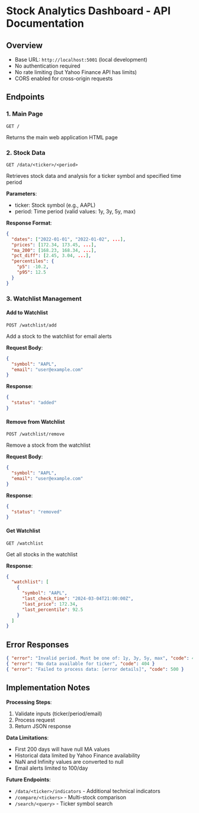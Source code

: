 # Stock Analytics Dashboard - API Documentation

## Overview

- Base URL: `http://localhost:5001` (local development)
- No authentication required
- No rate limiting (but Yahoo Finance API has limits)
- CORS enabled for cross-origin requests

## Endpoints

### 1. Main Page
```
GET /
```
Returns the main web application HTML page

### 2. Stock Data
```
GET /data/<ticker>/<period>
```
Retrieves stock data and analysis for a ticker symbol and specified time period

**Parameters**:
- ticker: Stock symbol (e.g., AAPL)
- period: Time period (valid values: 1y, 3y, 5y, max)

**Response Format**:

```json
{
  "dates": ["2022-01-01", "2022-01-02", ...],
  "prices": [172.34, 173.45, ...],
  "ma_200": [168.23, 168.34, ...],
  "pct_diff": [2.45, 3.04, ...],
  "percentiles": {
    "p5": -10.2,
    "p95": 12.5
  }
}
```

### 3. Watchlist Management

#### Add to Watchlist
```
POST /watchlist/add
```
Add a stock to the watchlist for email alerts

**Request Body**:
```json
{
  "symbol": "AAPL",
  "email": "user@example.com"
}
```

**Response**:
```json
{
  "status": "added"
}
```

#### Remove from Watchlist
```
POST /watchlist/remove
```
Remove a stock from the watchlist

**Request Body**:
```json
{
  "symbol": "AAPL",
  "email": "user@example.com"
}
```

**Response**:
```json
{
  "status": "removed"
}
```

#### Get Watchlist
```
GET /watchlist
```
Get all stocks in the watchlist

**Response**:
```json
{
  "watchlist": [
    {
      "symbol": "AAPL",
      "last_check_time": "2024-03-04T21:00:00Z",
      "last_price": 172.34,
      "last_percentile": 92.5
    }
  ]
}
```

## Error Responses

```json
{ "error": "Invalid period. Must be one of: 1y, 3y, 5y, max", "code": 400 }
{ "error": "No data available for ticker", "code": 404 }
{ "error": "Failed to process data: [error details]", "code": 500 }
```

## Implementation Notes

**Processing Steps**:
1. Validate inputs (ticker/period/email)
2. Process request
3. Return JSON response

**Data Limitations**:
- First 200 days will have null MA values
- Historical data limited by Yahoo Finance availability
- NaN and Infinity values are converted to null
- Email alerts limited to 100/day

**Future Endpoints**:
- `/data/<ticker>/indicators` - Additional technical indicators
- `/compare/<tickers>` - Multi-stock comparison
- `/search/<query>` - Ticker symbol search